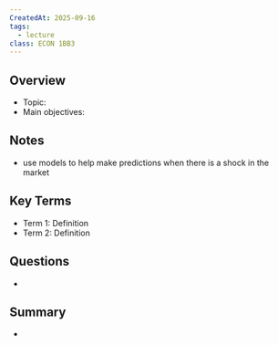 ```yaml
---
CreatedAt: 2025-09-16
tags:
  - lecture
class: ECON 1BB3
---
```

## Overview
- Topic:
- Main objectives:

## Notes
- use models to help make predictions when there is a shock in the market

## Key Terms
- Term 1: Definition
- Term 2: Definition

## Questions
- 

## Summary
- 
